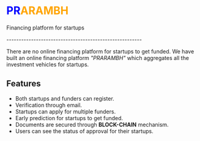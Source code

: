  <p style="text-align: center;"><h1 style="color: blue">PR<span style="color: orange">ARAMBH</span></h1>
 	<dl>
 		<dt>Financing platform for startups </dt>
 	</dl>
</p>
-------------------------------------------------------

There are no online financing platform for startups to get funded.
We have built an online financing platform <i>"PRARAMBH"</i> which aggregates all the investment vehicles for startups.

## Features
* Both startups and funders can register.
* Verification through email.
* Startups can apply for multiple funders.
* Early prediction for startups to get funded.
* Documents are secured through <b>BLOCK-CHAIN</b> mechanism.
* Users can see the status of approval for their startups.